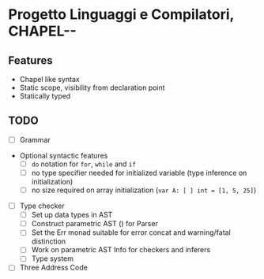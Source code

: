 # Progetto Linguaggi e Compilatori, CHAPEL--

## Features
- Chapel like syntax
- Static scope, visibility from declaration point
- Statically typed

## TODO
- [ ] Grammar

- Optional syntactic features
	- [ ] `do` notation for `for`, `while` and `if`
	- [ ] no type specifier needed for initialized variable (type inference on initialization)
	- [ ] no size required on array initialization (`var A: [ ] int = [1, 5, 25]`)

- [ ] Type checker
	- [ ] Set up data types in AST
	- [ ] Construct parametric AST () for Parser
	- [ ] Set the Err monad suitable for error concat and warning/fatal distinction
	- [ ] Work on parametric AST Info for checkers and inferers
	- [ ] Type system

- [ ] Three Address Code